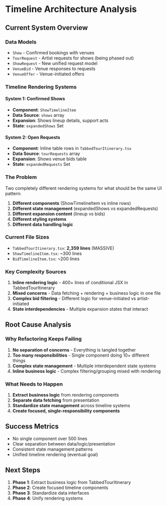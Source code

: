 # Timeline Architecture Analysis

## Current System Overview

### **Data Models**
- `Show` - Confirmed bookings with venues
- `TourRequest` - Artist requests for shows (being phased out)
- `ShowRequest` - New unified request model
- `VenueBid` - Venue responses to requests
- `VenueOffer` - Venue-initiated offers

### **Timeline Rendering Systems**

#### **System 1: Confirmed Shows**
- **Component**: `ShowTimelineItem`
- **Data Source**: `shows` array
- **Expansion**: Shows lineup details, support acts
- **State**: `expandedShows` Set

#### **System 2: Open Requests**  
- **Component**: Inline table rows in `TabbedTourItinerary.tsx`
- **Data Source**: `tourRequests` array
- **Expansion**: Shows venue bids table
- **State**: `expandedRequests` Set

### **The Problem**
Two completely different rendering systems for what should be the same UI pattern:
1. **Different components** (ShowTimelineItem vs inline rows)
2. **Different state management** (expandedShows vs expandedRequests)
3. **Different expansion content** (lineup vs bids)
4. **Different styling systems**
5. **Different data handling logic**

### **Current File Sizes**
- `TabbedTourItinerary.tsx`: **2,359 lines** (MASSIVE)
- `ShowTimelineItem.tsx`: ~300 lines
- `BidTimelineItem.tsx`: ~200 lines

### **Key Complexity Sources**
1. **Inline rendering logic** - 400+ lines of conditional JSX in TabbedTourItinerary
2. **Mixed concerns** - Data fetching + rendering + business logic in one file
3. **Complex bid filtering** - Different logic for venue-initiated vs artist-initiated
4. **State interdependencies** - Multiple expansion states that interact

## **Root Cause Analysis**

### **Why Refactoring Keeps Failing**
1. **No separation of concerns** - Everything is tangled together
2. **Too many responsibilities** - Single component doing 10+ different things
3. **Complex state management** - Multiple interdependent state systems
4. **Inline business logic** - Complex filtering/grouping mixed with rendering

### **What Needs to Happen**
1. **Extract business logic** from rendering components
2. **Separate data fetching** from presentation
3. **Standardize state management** across timeline systems
4. **Create focused, single-responsibility components**

## **Success Metrics**
- No single component over 500 lines
- Clear separation between data/logic/presentation
- Consistent state management patterns
- Unified timeline rendering (eventual goal)

## **Next Steps**
1. **Phase 1**: Extract business logic from TabbedTourItinerary
2. **Phase 2**: Create focused timeline components
3. **Phase 3**: Standardize data interfaces
4. **Phase 4**: Unify rendering systems 